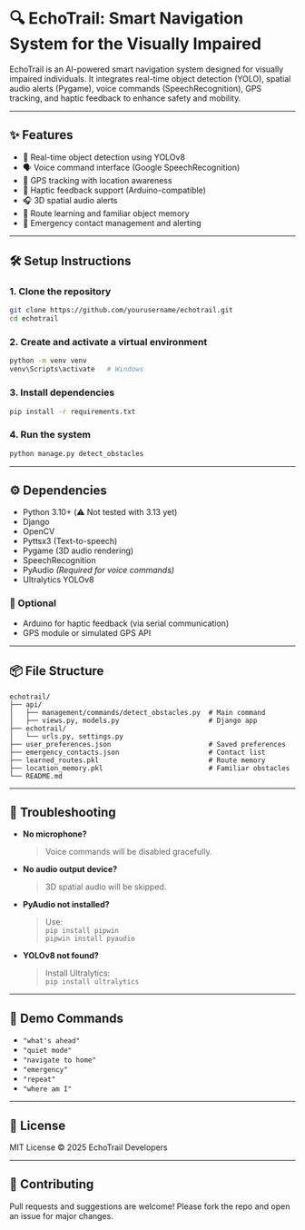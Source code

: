 # 🔍 EchoTrail: Smart Navigation System for the Visually Impaired

EchoTrail is an AI-powered smart navigation system designed for visually impaired individuals. It integrates real-time object detection (YOLO), spatial audio alerts (Pygame), voice commands (SpeechRecognition), GPS tracking, and haptic feedback to enhance safety and mobility.

---

## ✨ Features

- 🧠 Real-time object detection using YOLOv8
- 🗣️ Voice command interface (Google SpeechRecognition)
- 🧭 GPS tracking with location awareness
- 📳 Haptic feedback support (Arduino-compatible)
- 🎧 3D spatial audio alerts
- 🧬 Route learning and familiar object memory
- 📁 Emergency contact management and alerting

---

## 🛠️ Setup Instructions

### 1. Clone the repository
```bash
git clone https://github.com/yourusername/echotrail.git
cd echotrail
```

### 2. Create and activate a virtual environment
```bash
python -m venv venv
venv\Scripts\activate   # Windows
```

### 3. Install dependencies
```bash
pip install -r requirements.txt
```

### 4. Run the system
```bash
python manage.py detect_obstacles
```

---

## ⚙️ Dependencies

- Python 3.10+ (⚠️ Not tested with 3.13 yet)
- Django
- OpenCV
- Pyttsx3 (Text-to-speech)
- Pygame (3D audio rendering)
- SpeechRecognition
- PyAudio *(Required for voice commands)*
- Ultralytics YOLOv8

### 🔧 Optional
- Arduino for haptic feedback (via serial communication)
- GPS module or simulated GPS API

---

## 📦 File Structure

```
echotrail/
├── api/
│   ├── management/commands/detect_obstacles.py  # Main command
│   ├── views.py, models.py                      # Django app
├── echotrail/
│   └── urls.py, settings.py
├── user_preferences.json                        # Saved preferences
├── emergency_contacts.json                      # Contact list
├── learned_routes.pkl                           # Route memory
├── location_memory.pkl                          # Familiar obstacles
└── README.md
```

---

## 🚨 Troubleshooting

- **No microphone?**
  > Voice commands will be disabled gracefully.

- **No audio output device?**
  > 3D spatial audio will be skipped.

- **PyAudio not installed?**
  > Use:  
  `pip install pipwin`  
  `pipwin install pyaudio`

- **YOLOv8 not found?**
  > Install Ultralytics:  
  `pip install ultralytics`

---

## 🧪 Demo Commands

- `"what's ahead"`
- `"quiet mode"`
- `"navigate to home"`
- `"emergency"`
- `"repeat"`
- `"where am I"`

---

## 📄 License

MIT License © 2025 EchoTrail Developers

---

## 🤝 Contributing

Pull requests and suggestions are welcome! Please fork the repo and open an issue for major changes.
